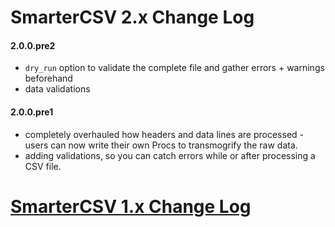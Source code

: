 
# SmarterCSV 2.x Change Log

#### 2.0.0.pre2
 * `dry_run` option to validate the complete file and gather errors + warnings beforehand
 * data validations

#### 2.0.0.pre1
 * completely overhauled how headers and data lines are processed - users can now write their own Procs to transmogrify the raw data.
 * adding validations, so you can catch errors while or after processing a CSV file.
 

# [SmarterCSV 1.x Change Log](https://github.com/tilo/smarter_csv/blob/1.x-stable/CHANGELOG.md)
